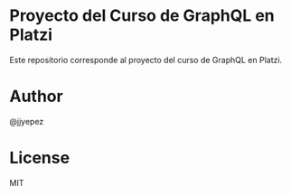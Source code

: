 # Proyecto del Curso de GraphQL en Platzi

Este repositorio corresponde al proyecto del curso de GraphQL en Platzi.

# Author

@jjyepez

# License

MIT
